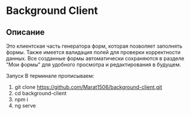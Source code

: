 # Background Client

## Описание
Это клиентская часть генератора форм, которая позволяет заполнять формы. Также имеется валидация полей для проверки корректности данных. Все созданные формы автоматически сохраняются в разделе "Мои формы" для удобного просмотра и редактирования в будущем.

Запуск
В терминале прописываем:
1.  git clone https://github.com/Marat1506/background-client.git
2. cd background-client
3. npm i
4. ng serve

